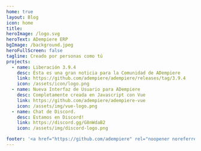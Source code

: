 ```yaml
---
home: true
layout: Blog
icon: home
title: 
heroImage: /logo.svg
heroText: ADempiere ERP
bgImage: /background.jpeg
heroFullScreen: false
tagline: Creado por personas como tú
projects:
  - name: Liberación 3.9.4
    desc: Ésta es una gran noticia para la Comunidad de ADempiere
    link: https://github.com/adempiere/adempiere/releases/tag/3.9.4
    icon: /assets/icon/logo.png
  - name: Nueva Interfaz de Usuario para ADempiere
    desc: Completamente creada en Javascript con Vue
    link: https://github.com/adempiere/adempiere-vue
    icon: /assets/img/vue-logo.png
  - name: Chat de Discord.
    desc: Estamos en Discord!
    link: https://discord.gg/G8nWdaB2
    icon: /assets/img/discord-logo.png

footer: '<a href="https://github.com/adempiere" rel="noopener noreferrer" target="_blank">Comunidad ADempiere</a> | <a href="/about/site">Acerca De</a>'
---
```

